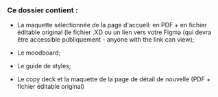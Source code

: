 ### Ce dossier contient :

- La maquette sélectionnée de la page d'accueil: en PDF + en fichier éditable original (le fichier .XD ou un lien vers votre Figma (qui devra être accessible publiquement - anyone with the link can view);
- Le moodboard;
- Le guide de styles;

- Le copy deck et la maquette de la page de détail de nouvelle (PDF + fichier éditable original)
